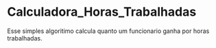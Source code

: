 # Calculadora_Horas_Trabalhadas
Esse simples algoritimo calcula quanto um funcionario ganha por horas trabalhadas.
